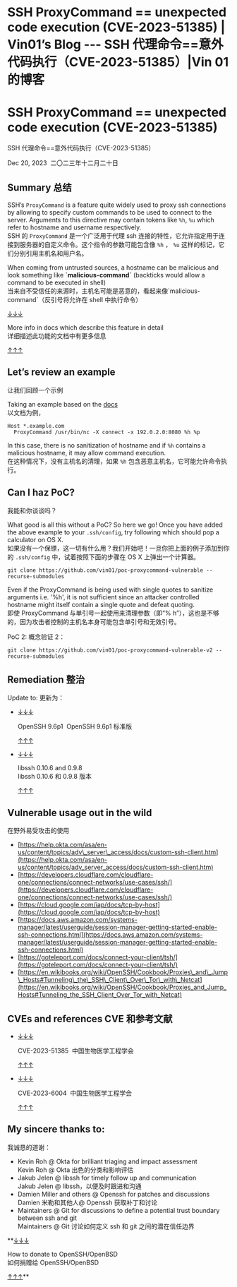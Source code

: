 

# SSH ProxyCommand == unexpected code execution (CVE-2023-51385) | Vin01’s Blog --- SSH 代理命令==意外代码执行（CVE-2023-51385）|Vin 01 的博客

# SSH ProxyCommand == unexpected code execution (CVE-2023-51385)  
SSH 代理命令==意外代码执行（CVE-2023-51385）

Dec 20, 2023  二〇二三年十二月二十日

## Summary 总结

SSH’s `ProxyCommand` is a feature quite widely used to proxy ssh connections by allowing to specify custom commands to be used to connect to the server. Arguments to this directive may contain tokens like `%h`, `%u` which refer to hostname and username respectively.  
SSH 的 `ProxyCommand` 是一个广泛用于代理 ssh 连接的特性，它允许指定用于连接到服务器的自定义命令。这个指令的参数可能包含像 `%h` ， `%u` 这样的标记，它们分别引用主机名和用户名。

When coming from untrusted sources, a hostname can be malicious and look something like **\`malicious-command\`** (backticks would allow a command to be executed in shell)  
当来自不受信任的来源时，主机名可能是恶意的，看起来像\`malicious-command\`（反引号将允许在 shell 中执行命令）

[↓↓↓](https://man.openbsd.org/ssh_config#ProxyCommand)  
  
More info in docs which describe this feature in detail  
详细描述此功能的文档中有更多信息  
  
[↑↑↑](https://man.openbsd.org/ssh_config#ProxyCommand)

## Let’s review an example  
让我们回顾一个示例

Taking an example based on the [docs](https://man.openbsd.org/ssh_config#ProxyCommand)  
以文档为例，

```plaintext
Host *.example.com
  ProxyCommand /usr/bin/nc -X connect -x 192.0.2.0:8080 %h %p
```

In this case, there is no sanitization of hostname and if `%h` contains a malicious hostname, it may allow command execution.  
在这种情况下，没有主机名的清理，如果 `%h` 包含恶意主机名，它可能允许命令执行。

## Can I haz PoC?  
我能和你谈谈吗？

What good is all this without a PoC? So here we go! Once you have added the above example to your `.ssh/config`, try following which should pop a calculator on OS X.  
如果没有一个保镖，这一切有什么用？我们开始吧！一旦你把上面的例子添加到你的 `.ssh/config` 中，试着按照下面的步骤在 OS X 上弹出一个计算器。

```plaintext
git clone https://github.com/vin01/poc-proxycommand-vulnerable --recurse-submodules
```

Even if the ProxyCommand is being used with single quotes to sanitize arguments i.e. '%h', it is not sufficient since an attacker controlled hostname might itself contain a single quote and defeat quoting.  
即使 ProxyCommand 与单引号一起使用来清理参数（即“% h”），这也是不够的，因为攻击者控制的主机名本身可能包含单引号和无效引号。

PoC 2: 概念验证 2：

```plaintext
git clone https://github.com/vin01/poc-proxycommand-vulnerable-v2 --recurse-submodules
```

## Remediation 整治

Update to: 更新为：

-   [↓↓↓](https://www.openssh.com/txt/release-9.6)  
      
    OpenSSH 9.6p1  OpenSSH 9.6p1 标准版  
      
    [↑↑↑](https://www.openssh.com/txt/release-9.6)
    
-   [↓↓↓](https://www.libssh.org/security/advisories/CVE-2023-6004.txt)  
      
    libssh 0.10.6 and 0.9.8  
    libssh 0.10.6 和 0.9.8 版本  
      
    [↑↑↑](https://www.libssh.org/security/advisories/CVE-2023-6004.txt)
    

## Vulnerable usage out in the wild  
在野外易受攻击的使用

-   [https://help.okta.com/asa/en-us/content/topics/adv\_server\_access/docs/custom-ssh-client.htm](https://help.okta.com/asa/en-us/content/topics/adv_server_access/docs/custom-ssh-client.htm)
-   [https://developers.cloudflare.com/cloudflare-one/connections/connect-networks/use-cases/ssh/](https://developers.cloudflare.com/cloudflare-one/connections/connect-networks/use-cases/ssh/)
-   [https://cloud.google.com/iap/docs/tcp-by-host](https://cloud.google.com/iap/docs/tcp-by-host)
-   [https://docs.aws.amazon.com/systems-manager/latest/userguide/session-manager-getting-started-enable-ssh-connections.html](https://docs.aws.amazon.com/systems-manager/latest/userguide/session-manager-getting-started-enable-ssh-connections.html)
-   [https://goteleport.com/docs/connect-your-client/tsh/](https://goteleport.com/docs/connect-your-client/tsh/)
-   [https://en.wikibooks.org/wiki/OpenSSH/Cookbook/Proxies\_and\_Jump\_Hosts#Tunneling\_the\_SSH\_Client\_Over\_Tor\_with\_Netcat](https://en.wikibooks.org/wiki/OpenSSH/Cookbook/Proxies_and_Jump_Hosts#Tunneling_the_SSH_Client_Over_Tor_with_Netcat)

## CVEs and references CVE 和参考文献

-   [↓↓↓](https://nvd.nist.gov/vuln/detail/CVE-2023-51385)  
      
    CVE-2023-51385  中国生物医学工程学会  
      
    [↑↑↑](https://nvd.nist.gov/vuln/detail/CVE-2023-51385)
    
-   [↓↓↓](https://access.redhat.com/security/cve/cve-2023-6004)  
      
    CVE-2023-6004  中国生物医学工程学会  
      
    [↑↑↑](https://access.redhat.com/security/cve/cve-2023-6004)
    

## My sincere thanks to:  
我诚恳的道谢：

-   Kevin Roh @ Okta for brilliant triaging and impact assessment  
    Kevin Roh @ Okta 出色的分类和影响评估
-   Jakub Jelen @ libssh for timely follow up and communication  
    Jakub Jelen @ libssh，以便及时跟进和沟通
-   Damien Miller and others @ Openssh for patches and discussions  
    Damien 米勒和其他人@ Openssh 获取补丁和讨论
-   Maintainers @ Git for discussions to define a potential trust boundary between ssh and git  
    Maintainers @ Git 讨论如何定义 ssh 和 git 之间的潜在信任边界

**[↓↓↓](https://www.openbsd.org/donations.html)  
  
How to donate to OpenSSH/OpenBSD  
如何捐赠给 OpenSSH/OpenBSD  
  
[↑↑↑](https://www.openbsd.org/donations.html)**
